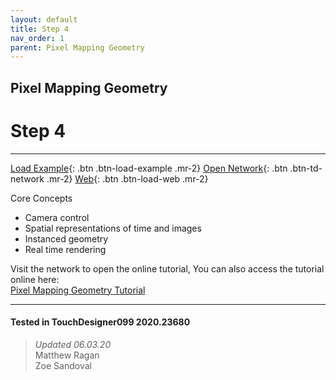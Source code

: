 ```yaml
---
layout: default
title: Step 4
nav_order: 1
parent: Pixel Mapping Geometry
---
```


## Pixel Mapping Geometry
# Step 4

*****

[Load Example](?actionable=1&action=load_tox&remotePath=){: .btn .btn-load-example .mr-2}
[Open Network](?actionable=1&action=open_floating_network){: .btn .btn-td-network .mr-2}
[Web](?actionable=1&action=open_in_browser){: .btn .btn-load-web .mr-2}

Core Concepts

* Camera control
* Spatial representations of time and images
* Instanced geometry
* Real time rendering

Visit the network to open the online tutorial, You can also access the tutorial online here:  
[Pixel Mapping Geometry Tutorial](http://matthewragan.com/2015/08/18/advanced-instancing-pixel-mapping-geometry-touchdesigner/)

---

#### Tested in TouchDesigner099 2020.23680 
>*Updated 06.03.20*  
Matthew Ragan  
Zoe Sandoval  